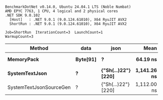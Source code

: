 ```

BenchmarkDotNet v0.14.0, Ubuntu 24.04.1 LTS (Noble Numbat)
AMD EPYC 7763, 1 CPU, 4 logical and 2 physical cores
.NET SDK 9.0.102
  [Host]   : .NET 9.0.1 (9.0.124.61010), X64 RyuJIT AVX2
  ShortRun : .NET 9.0.1 (9.0.124.61010), X64 RyuJIT AVX2

Job=ShortRun  IterationCount=3  LaunchCount=1  
WarmupCount=3  

```
| Method                  | data     | json                | Mean        | Error    | StdDev   | Min         | Max         | Gen0   | Allocated |
|------------------------ |--------- |-------------------- |------------:|---------:|---------:|------------:|------------:|-------:|----------:|
| **MemoryPack**              | **Byte[91]** | **?**                   |    **64.19 ns** | **29.02 ns** | **1.591 ns** |    **63.26 ns** |    **66.03 ns** | **0.0100** |     **168 B** |
| **SystemTextJson**          | **?**        | **{&quot;Sh(...)22&quot;} [220]** | **1,141.26 ns** | **34.72 ns** | **1.903 ns** | **1,139.06 ns** | **1,142.39 ns** | **0.0095** |     **168 B** |
| SystemTextJsonSourceGen | ?        | {&quot;Sh(...)22&quot;} [220] | 1,112.00 ns | 12.09 ns | 0.663 ns | 1,111.24 ns | 1,112.42 ns | 0.0095 |     168 B |
